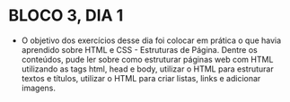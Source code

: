 # BLOCO 3, DIA 1

- O objetivo dos exercícios desse dia foi colocar em prática o que havia aprendido sobre HTML e CSS - Estruturas de Página. Dentre os conteúdos, pude ler sobre como estruturar páginas web com HTML utilizando as tags html, head e body, utilizar o HTML para estruturar textos e títulos, utilizar o HTML para criar listas, links e adicionar imagens.
